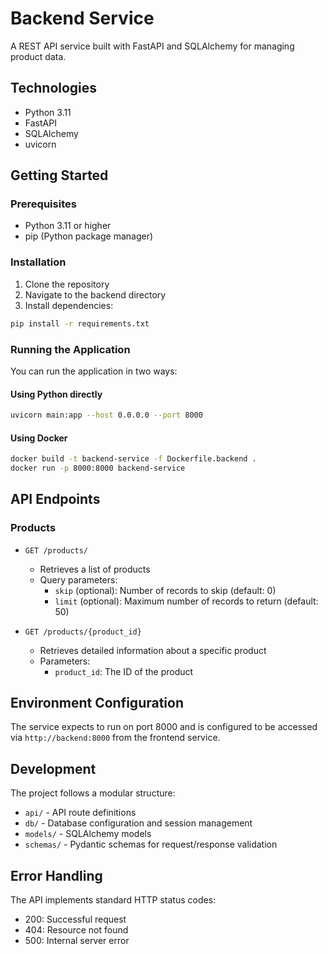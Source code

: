 # Backend Service

A REST API service built with FastAPI and SQLAlchemy for managing product data.

## Technologies

- Python 3.11
- FastAPI
- SQLAlchemy
- uvicorn

## Getting Started

### Prerequisites

- Python 3.11 or higher
- pip (Python package manager)

### Installation

1. Clone the repository
2. Navigate to the backend directory
3. Install dependencies:
```bash
pip install -r requirements.txt
```

### Running the Application

You can run the application in two ways:

#### Using Python directly
```bash
uvicorn main:app --host 0.0.0.0 --port 8000
```

#### Using Docker
```bash
docker build -t backend-service -f Dockerfile.backend .
docker run -p 8000:8000 backend-service
```

## API Endpoints

### Products

- `GET /products/`
  - Retrieves a list of products
  - Query parameters:
    - `skip` (optional): Number of records to skip (default: 0)
    - `limit` (optional): Maximum number of records to return (default: 50)

- `GET /products/{product_id}`
  - Retrieves detailed information about a specific product
  - Parameters:
    - `product_id`: The ID of the product

## Environment Configuration

The service expects to run on port 8000 and is configured to be accessed via `http://backend:8000` from the frontend service.

## Development

The project follows a modular structure:
- `api/` - API route definitions
- `db/` - Database configuration and session management
- `models/` - SQLAlchemy models
- `schemas/` - Pydantic schemas for request/response validation

## Error Handling

The API implements standard HTTP status codes:
- 200: Successful request
- 404: Resource not found
- 500: Internal server error